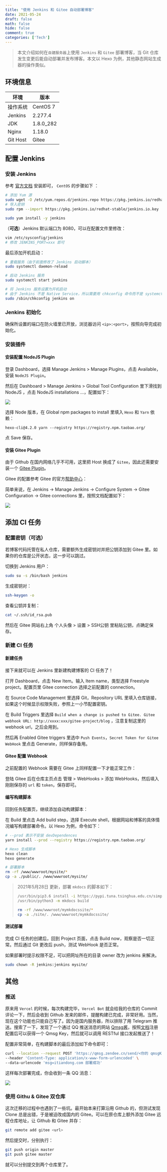 ```yaml
---
title: "使用 Jenkins 和 Gitee 自动部署博客"
date: 2021-05-24
draft: false
math: false
hide: false
comment: true
categories: ['Tech']
---
```


> 本文介绍如何在`自建服务器`上使用 `Jenkins` 和 `Gitee` 部署博客，当 Git 仓库发生变更后能自动部署并发布博客。本文以 Hexo 为例，其他静态网站生成器的操作类似。

## 环境信息

| 环境     | 版本      |
| -------- | --------- |
| 操作系统 | CentOS 7  |
| Jenkins  | 2.277.4   |
| JDK      | 1.8.0_282 |
| Nginx    | 1.18.0    |
| Git Host | Gitee     |

## 配置 Jenkins

### 安装 Jenkins

参考 [官方文档](https://www.jenkins.io/doc/book/installing/linux/) 安装即可， `CentOS` 的步骤如下 ：

```bash
# 添加 Yum 源
sudo wget -O /etc/yum.repos.d/jenkins.repo https://pkg.jenkins.io/redhat-stable/jenkins.repo
# 导入密钥
sudo rpm --import https://pkg.jenkins.io/redhat-stable/jenkins.io.key

sudo yum install -y jenkins
```

（**可选**）Jenkins 默认端口为 8080，可以在配置文件里修改：

```bash
vim /etc/sysconfig/jenkins
# 修改 JENKINS_PORT=xxx 即可
```

最后添加开机启动：

```bash
# 重载服务（由于前面修改了 Jenkins 启动脚本）
sudo systemctl daemon-reload

# 启动 Jenkins 服务
sudo systemctl start jenkins

# 将 Jenkins 服务设置为开机启动
# 由于 Jenkins 不是 Native Service，所以需要用 chkconfig 命令而不是 systemctl 命令
sudo /sbin/chkconfig jenkins on
```

### Jenkins 初始化

确保所设置的端口在防火墙里已开放，浏览器访问 `<ip>:<port>`，按照向导完成初始化。

### 安装插件

#### 安装配置 NodeJS Plugin

登录 Dashboard，选择 Manage Jenkins > Manage Plugins，点击 Available，安装 `NodeJS Plugin`。

然后在 Dashboard > Manage Jenkins > Global Tool Configuration 里下滑找到 NodeJS ，点击 NodeJS installations ...，配置如下：

<img  src="assets/20210524150520_76a0e7d8becfae5da040a6086aa78027.png" >

选择 Node 版本，在 Global npm packages to install 里填入 `Hexo` 和 `Yarn` 依赖：

```
hexo-cli@4.2.0 yarn --registry https://registry.npm.taobao.org/ 
```

点 Save 保存。

#### 安装 Gitee Plugin

由于 Github 在国内网络几乎不可用，这里把 Host 换成了 `Gitee`，因此还需要安装一个 [Gitee Plugin](https://plugins.jenkins.io/gitee)。

Gitee 的配置参考 Gitee 的官方[帮助中心](https://gitee.com/help/articles/4193)：

简单来说，在 Jenkins -> Manage Jenkins -> Configure System -> Gitee Configuration -> Gitee connections 里，按照文档配置如下：

<img src="assets/20210524145442_39c755f42070956c01ec1dd6ec29bcc6.png" style="">

## 添加 CI 任务

### 配置密钥（可选）

若博客代码托管在私人仓库，需要额外生成密钥对并把公钥添加到 Gitee 里。如果你的仓库是公开状态，这一步可以跳过。

切换到 Jenkins 用户：

```bash
sudo su -s /bin/bash jenkins
```

生成密钥对：

```bash
ssh-keygen -o
```

查看公钥并复制：

```bash
cat ~/.ssh/id_rsa.pub
```

然后在 Gitee 网站右上角 个人头像 > 设置 > SSH公钥 里粘贴公钥，点确定保存。

### 新建 CI 任务

#### 新建任务

接下来就可以在 Jenkins 里新建构建博客的 CI 任务了！

打开 Dashboard，点击 New Item。输入 Item name，类型选择 Freestyle project。配置页里 Gitee connection 选择之前配置的 connection。

在 Source Code Management 里选择 Git，Repository URL 里填入仓库链接，如果这个时候显示权限失败，参照上一小节配置密钥。

在 Build Triggers 里选择 `Build when a change is pushed to Gitee. Gitee webhook URL: http://xxxx:xxx/gitee-project/blog` ，注意复制这里的 webhook url，之后会用到。

然后再 Enabled Gitee triggers 里选中 `Push Events`，`Secret Token for Gitee WebHook` 里点击 Generate，同样保存备用。

#### Gitee 配置 Webhook

之前配置的 Webhook 需要在 Gitee 上同样配置一下才能正常工作：

登陆 Gitee 后在仓库主页点击 管理 > WebHooks > 添加 WebHooks，然后填入刚刚保存的 `url` 和 `token`，保存即可。

#### 编写构建脚本

回到任务配置页，继续添加自动构建脚本：

在 Build 里点击 Add build step，选择 Execute shell，根据网站和博客的具体情况编写构建部署命令。以 Hexo 为例，命令如下：

```bash
# --prod 表示不安装 devDependences
yarn install --prod --registry https://registry.npm.taobao.org/

# Hexo 生成脚本
hexo clean
hexo generate

# 部署脚本
rm -rf /www/wwwroot/mysite/*
cp -a ./public/. /www/wwwroot/mysite/
```

> 2021年5月28日 更新，部署 `mkdocs` 的脚本如下：
>
> ```bash
> /usr/bin/pip3.6 install -i https://pypi.tuna.tsinghua.edu.cn/simple mkdocs-material --user
> /usr/bin/python3 -m mkdocs build
> 
> rm -rf /www/wwwroot/mymkdocssite/*
> cp -a ./site/. /www/wwwroot/mymkdocssite/
> ```
>

#### 测试部署

完成 CI 任务的创建后，回到 Project 页面，点击 Build now，观察是否一切正常。然后通过 Git 更改后 push，测试 WebHook 是否正常。

如果部署时提示权限不足，可以把网址所在的目录 owner 改为 jenkins 来解决。

```bash
sudo chown -R jenkins:jenkins mysite/
```

## 其他

### 推送

原来用 `Vercel` 的时候，每次构建完毕，`Vercel Bot` 就会给我的仓库的 Commit 评论一下，然后会收到 Github 发来的邮件，提醒构建已完成，非常好用。当然，现在这个功能也只能自己写了。因为是国内服务器，所以排除了用 Telegram 推送。搜索了一下，发现了一个通过 QQ 推送消息的网站 [Qmsg酱](https://qmsg.zendee.cn/)，按照[文档](https://qmsg.zendee.cn/api.html)注册配置后可以获得一个 Qmsg Key，然后就可以调用 RESTful 接口发起推送了！

配置非常简单，在构建脚本的最后添加如下命令即可：

```bash
curl --location --request POST 'https://qmsg.zendee.cn/send/<你的 qmsgKey>' \
--header 'Content-Type: application/x-www-form-urlencoded' \
--data-urlencode 'msg=itiandong.com 部署成功'
```

这样每次部署完成，你会收到一条 QQ 消息：

<img  src="assets/20210524153445_02bf20f485453fd849846047a77b300e.png">

### 使用 Githu & Gitee 双仓库

这次迁移的过程中也遇到了一些坑。最开始本来打算沿用 Github 的，但测试发现 Clone 总是出错，于是被迫改成国内的 Gitee。可以在原仓库上额外添加 Gitee 远程仓库地址，让 Github 和 Gitee 并存：

```bash
git remote add gitee <url>
```

然后提交时，分别执行：

```bash
git push origin master
git push gitee master
```

就可以分别提交到两个仓库里了。
